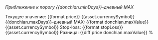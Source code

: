 _Приближение к порогу {{donchian.minDays}}-дневный MAX_

Текущее значение: {{format price}} {{asset.currencySymbol}}
{{donchian.maxDays}}-дневный MAX: {{format donchian.maxValue}} {{asset.currencySymbol}}
Stop-loss: {{format stopLoss}} {{asset.currencySymbol}}
Разница: {{diff price donchian.maxValue}} %
